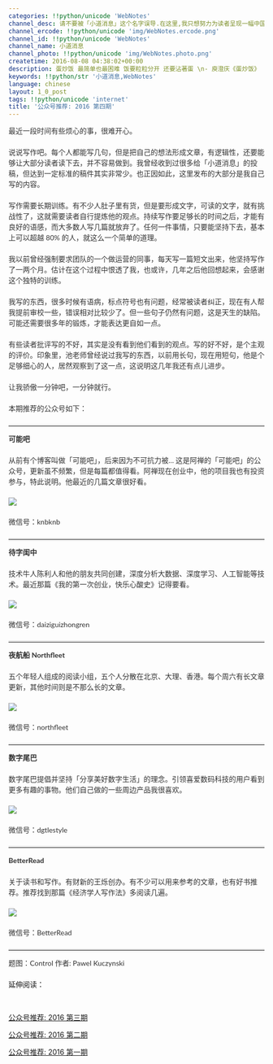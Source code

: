 ```yaml
---
categories: !!python/unicode 'WebNotes'
channel_desc: 请不要被「小道消息」这个名字误导.在这里,我只想努力为读者呈现一幅中国互联网的清明上河图.
channel_ercode: !!python/unicode 'img/WebNotes.ercode.png'
channel_id: !!python/unicode 'WebNotes'
channel_name: 小道消息
channel_photo: !!python/unicode 'img/WebNotes.photo.png'
createtime: 2016-08-08 04:38:02+00:00
description: 蛋炒饭 最简单也最困难 饭要粒粒分开 还要沾著蛋 \n- 庾澄庆《蛋炒饭》
keywords: !!python/str '小道消息,WebNotes'
language: chinese
layout: 1_0_post
tags: !!python/unicode 'internet'
title: '公众号推荐: 2016 第四期'
---
```

<div class="rich_media_content" id="js_content">
<p style="font-family: Lato, Helvetica, Arial, freesans, clean, sans-serif; border: 0px; margin-top: 1em; margin-bottom: 1.5em; outline: 0px; line-height: 1.5em; color: rgb(51, 51, 51); white-space: normal;">
         最近一段时间有些烦心的事，很难开心。
        </p>
<p style="font-family: Lato, Helvetica, Arial, freesans, clean, sans-serif; border: 0px; margin-top: 1em; margin-bottom: 1.5em; outline: 0px; line-height: 1.5em; color: rgb(51, 51, 51); white-space: normal;">
         说说写作吧。每个人都能写几句，但是把自己的想法形成文章，有逻辑性，还要能够让大部分读者读下去，并不容易做到。我曾经收到过很多给「小道消息」的投稿，但达到一定标准的稿件其实非常少。也正因如此，这里发布的大部分是我自己写的内容。
        </p>
<p style="font-family: Lato, Helvetica, Arial, freesans, clean, sans-serif; border: 0px; margin-top: 1em; margin-bottom: 1.5em; outline: 0px; line-height: 1.5em; color: rgb(51, 51, 51); white-space: normal;">
         写作需要长期训练。有不少人肚子里有货，但是要形成文字，可读的文字，就有挑战性了，这就需要读者自行提炼他的观点。持续写作要足够长的时间之后，才能有良好的语感，而大多数人写几篇就放弃了。任何一件事情，只要能坚持下去，基本上可以超越 80% 的人，就这么一个简单的道理。
        </p>
<p style="font-family: Lato, Helvetica, Arial, freesans, clean, sans-serif; border: 0px; margin-top: 1em; margin-bottom: 1.5em; outline: 0px; line-height: 1.5em; color: rgb(51, 51, 51); white-space: normal;">
         我以前曾经强制要求团队的一个做运营的同事，每天写一篇短文出来，他坚持写作了一两个月。估计在这个过程中恨透了我，也或许，几年之后他回想起来，会感谢这个独特的训练。
        </p>
<p style="font-family: Lato, Helvetica, Arial, freesans, clean, sans-serif; border: 0px; margin-top: 1em; margin-bottom: 1.5em; outline: 0px; line-height: 1.5em; color: rgb(51, 51, 51); white-space: normal;">
         我写的东西，很多时候有语病，标点符号也有问题，经常被读者纠正，现在有人帮我提前审校一些，错误相对比较少了。但一些句子仍然有问题，这是天生的缺陷。可能还需要很多年的锻炼，才能表达更自如一点。
        </p>
<p style="font-family: Lato, Helvetica, Arial, freesans, clean, sans-serif; border: 0px; margin-top: 1em; margin-bottom: 1.5em; outline: 0px; line-height: 1.5em; color: rgb(51, 51, 51); white-space: normal;">
         有些读者批评写的不好，其实是没有看到他们看到的观点。写的好不好，是个主观的评价。印象里，池老师曾经说过我写的东西，以前用长句，现在用短句，他是个足够细心的人，居然观察到了这一点，这说明这几年我还有点儿进步。
        </p>
<p style="font-family: Lato, Helvetica, Arial, freesans, clean, sans-serif; border: 0px; margin-top: 1em; margin-bottom: 1.5em; outline: 0px; line-height: 1.5em; color: rgb(51, 51, 51); white-space: normal;">
         让我骄傲一分钟吧，一分钟就行。
        </p>
<p style="font-family: Lato, Helvetica, Arial, freesans, clean, sans-serif; border: 0px; margin-top: 1em; margin-bottom: 1.5em; outline: 0px; line-height: 1.5em; color: rgb(51, 51, 51); white-space: normal;">
<qqmusic albumurl="/k/W/0029sBmm1NBnkW.jpg" audiourl="http://ws.stream.qqmusic.qq.com/101792031.m4a?fromtag=46" class="res_iframe qqmusic_iframe js_editor_qqmusic" commentid="1867145500" frameborder="0" mid="004NyzW416Ppcr" music_name="我的秋天" musicid="101792031" play_length="274000" scrolling="no" singer="许巍 - 在别处" src="/cgi-bin/readtemplate?t=tmpl/qqmusic_tmpl&amp;singer=%E8%AE%B8%E5%B7%8D%20-%20%E5%9C%A8%E5%88%AB%E5%A4%84&amp;music_name=%E6%88%91%E7%9A%84%E7%A7%8B%E5%A4%A9">
</qqmusic>
</p>
<p style="font-family: Lato, Helvetica, Arial, freesans, clean, sans-serif; border: 0px; margin-top: 1em; margin-bottom: 1.5em; outline: 0px; line-height: 1.5em; color: rgb(51, 51, 51); white-space: normal;">
         本期推荐的公众号如下：
        </p>
<hr style="margin-top: 1em; margin-bottom: 1em; white-space: normal; font-family: Lato, Helvetica, Arial, freesans, clean, sans-serif; border-right-width: 0px; border-bottom-width: 0px; border-left-width: 0px; border-top-style: solid; border-top-color: rgb(234, 234, 234); height: 1px; color: rgb(51, 51, 51);"/>
<p style="margin-top: 1em; margin-bottom: 1.5em; white-space: normal; font-family: Lato, Helvetica, Arial, freesans, clean, sans-serif; border: 0px; outline: 0px; line-height: 1.5em; color: rgb(51, 51, 51);">
<strong>
          可能吧
         </strong>
<br/>
</p>
<p style="font-family: Lato, Helvetica, Arial, freesans, clean, sans-serif; border: 0px; margin-top: 1em; margin-bottom: 1.5em; outline: 0px; line-height: 1.5em; color: rgb(51, 51, 51); white-space: normal;">
         从前有个博客叫做「可能吧」，后来因为不可抗力被… 这是阿禅的「可能吧」的公众号，更新虽不频繁，但是每篇都值得看。阿禅现在创业中，他的项目我也有投资参与，特此说明。他最近的几篇文章很好看。
        </p>
<p style="font-family: Lato, Helvetica, Arial, freesans, clean, sans-serif; border: 0px; margin-top: 1em; margin-bottom: 1.5em; outline: 0px; line-height: 1.5em; color: rgb(51, 51, 51); white-space: normal;">
<img data-ratio="1" data-s="300,640" data-src="" data-type="jpeg" data-w="430" src="{{ '/img/ow5rEn8QGlHtEQ4tjDUhdQNgnISlvWjHovrhjhicnWJyp5hGH8srzueIttrPiazX5BYxPN8Zz6MNGKBJvANMQppg.jpeg' | prepend: site.img | replace: '//','/' }}"/>
</p>
<p style="font-family: Lato, Helvetica, Arial, freesans, clean, sans-serif; border: 0px; margin-top: 1em; margin-bottom: 1.5em; outline: 0px; line-height: 1.5em; color: rgb(51, 51, 51); white-space: normal;">
         微信号：knbknb
        </p>
<hr style="margin-top: 1em; margin-bottom: 1em; white-space: normal; font-family: Lato, Helvetica, Arial, freesans, clean, sans-serif; border-right-width: 0px; border-bottom-width: 0px; border-left-width: 0px; border-top-style: solid; border-top-color: rgb(234, 234, 234); height: 1px; color: rgb(51, 51, 51);"/>
<p style="margin-top: 1em; margin-bottom: 1.5em; white-space: normal; font-family: Lato, Helvetica, Arial, freesans, clean, sans-serif; border: 0px; outline: 0px; line-height: 1.5em; color: rgb(51, 51, 51);">
<strong>
          待字闺中
         </strong>
<br/>
</p>
<p style="font-family: Lato, Helvetica, Arial, freesans, clean, sans-serif; border: 0px; margin-top: 1em; margin-bottom: 1.5em; outline: 0px; line-height: 1.5em; color: rgb(51, 51, 51); white-space: normal;">
         技术牛人陈利人和他的朋友共同创建，深度分析大数据、深度学习、人工智能等技术。最近那篇《我的第一次创业，快乐心酸史》记得要看。
        </p>
<p style="font-family: Lato, Helvetica, Arial, freesans, clean, sans-serif; border: 0px; margin-top: 1em; margin-bottom: 1.5em; outline: 0px; line-height: 1.5em; color: rgb(51, 51, 51); white-space: normal;">
<img data-ratio="1" data-s="300,640" data-src="" data-type="jpeg" data-w="430" src="{{ '/img/ow5rEn8QGlHtEQ4tjDUhdQNgnISlvWjHL10Va3JGzCib6kPwPzFr1G027DTEbQj7dMqviaSEMHxiaUEzQSNvk6Vtw.jpeg' | prepend: site.img | replace: '//','/' }}"/>
</p>
<p style="font-family: Lato, Helvetica, Arial, freesans, clean, sans-serif; border: 0px; margin-top: 1em; margin-bottom: 1.5em; outline: 0px; line-height: 1.5em; color: rgb(51, 51, 51); white-space: normal;">
         微信号：daiziguizhongren
         <br/>
</p>
<hr style="font-family: Lato, Helvetica, Arial, freesans, clean, sans-serif; border-right-width: 0px; border-bottom-width: 0px; border-left-width: 0px; border-top-style: solid; border-top-color: rgb(234, 234, 234); height: 1px; margin-top: 1em; margin-bottom: 1em; color: rgb(51, 51, 51); white-space: normal;"/>
<p style="font-family: Lato, Helvetica, Arial, freesans, clean, sans-serif; border: 0px; margin-top: 1em; margin-bottom: 1.5em; outline: 0px; line-height: 1.5em; color: rgb(51, 51, 51); white-space: normal;">
<strong>
          夜航船 Northfleet
         </strong>
</p>
<p style="font-family: Lato, Helvetica, Arial, freesans, clean, sans-serif; border: 0px; margin-top: 1em; margin-bottom: 1.5em; outline: 0px; line-height: 1.5em; color: rgb(51, 51, 51); white-space: normal;">
         五个年轻人组成的阅读小组，五个人分散在北京、大理、香港。每个周六有长文章更新，其他时间则是不那么长的文章。
        </p>
<p style="font-family: Lato, Helvetica, Arial, freesans, clean, sans-serif; border: 0px; margin-top: 1em; margin-bottom: 1.5em; outline: 0px; line-height: 1.5em; color: rgb(51, 51, 51); white-space: normal;">
<img data-ratio="1" data-s="300,640" data-src="" data-type="jpeg" data-w="430" src="{{ '/img/ow5rEn8QGlHtEQ4tjDUhdQNgnISlvWjH5RxNsYg1x24Qm8xicxbPzRgBia8Cog6BT4u1LaRl6jluGEJvMOLbuB7g.jpeg' | prepend: site.img | replace: '//','/' }}"/>
<br/>
</p>
<p style="font-family: Lato, Helvetica, Arial, freesans, clean, sans-serif; border: 0px; margin-top: 1em; margin-bottom: 1.5em; outline: 0px; line-height: 1.5em; color: rgb(51, 51, 51); white-space: normal;">
         微信号：northfleet
        </p>
<hr style="font-family: Lato, Helvetica, Arial, freesans, clean, sans-serif; border-right-width: 0px; border-bottom-width: 0px; border-left-width: 0px; border-top-style: solid; border-top-color: rgb(234, 234, 234); height: 1px; margin-top: 1em; margin-bottom: 1em; color: rgb(51, 51, 51); white-space: normal;"/>
<p style="font-family: Lato, Helvetica, Arial, freesans, clean, sans-serif; border: 0px; margin-top: 1em; margin-bottom: 1.5em; outline: 0px; line-height: 1.5em; color: rgb(51, 51, 51); white-space: normal;">
<strong>
          数字尾巴
         </strong>
</p>
<p style="font-family: Lato, Helvetica, Arial, freesans, clean, sans-serif; border: 0px; margin-top: 1em; margin-bottom: 1.5em; outline: 0px; line-height: 1.5em; color: rgb(51, 51, 51); white-space: normal;">
         数字尾巴提倡并坚持「分享美好数字生活」的理念。引领喜爱数码科技的用户看到更多有趣的事物。他们自己做的一些周边产品我很喜欢。
        </p>
<p style="font-family: Lato, Helvetica, Arial, freesans, clean, sans-serif; border: 0px; margin-top: 1em; margin-bottom: 1.5em; outline: 0px; line-height: 1.5em; color: rgb(51, 51, 51); white-space: normal;">
<img data-ratio="1" data-s="300,640" data-src="" data-type="jpeg" data-w="430" src="{{ '/img/ow5rEn8QGlHtEQ4tjDUhdQNgnISlvWjHSnE2wsJXibwFltZBacsf9FmaT6xrDXxlsFKhtbWjvJ8hcfS8zRjiaD7w.jpeg' | prepend: site.img | replace: '//','/' }}"/>
<br/>
</p>
<p style="font-family: Lato, Helvetica, Arial, freesans, clean, sans-serif; border: 0px; margin-top: 1em; margin-bottom: 1.5em; outline: 0px; line-height: 1.5em; color: rgb(51, 51, 51); white-space: normal;">
         微信号：dgtlestyle
        </p>
<hr style="font-family: Lato, Helvetica, Arial, freesans, clean, sans-serif; border-right-width: 0px; border-bottom-width: 0px; border-left-width: 0px; border-top-style: solid; border-top-color: rgb(234, 234, 234); height: 1px; margin-top: 1em; margin-bottom: 1em; color: rgb(51, 51, 51); white-space: normal;"/>
<p style="font-family: Lato, Helvetica, Arial, freesans, clean, sans-serif; border: 0px; margin-top: 1em; margin-bottom: 1.5em; outline: 0px; line-height: 1.5em; color: rgb(51, 51, 51); white-space: normal;">
<strong>
          BetterRead
         </strong>
</p>
<p style="font-family: Lato, Helvetica, Arial, freesans, clean, sans-serif; border: 0px; margin-top: 1em; margin-bottom: 1.5em; outline: 0px; line-height: 1.5em; color: rgb(51, 51, 51); white-space: normal;">
         关于读书和写作。有财新的王烁创办。有不少可以用来参考的文章，也有好书推荐。推荐找到那篇《经济学人写作法》多阅读几遍。
        </p>
<p style="font-family: Lato, Helvetica, Arial, freesans, clean, sans-serif; border: 0px; margin-top: 1em; margin-bottom: 1.5em; outline: 0px; line-height: 1.5em; color: rgb(51, 51, 51); white-space: normal;">
<img data-ratio="1" data-s="300,640" data-src="" data-type="jpeg" data-w="430" src="{{ '/img/ow5rEn8QGlHtEQ4tjDUhdQNgnISlvWjHCoghGcI7O6lxicIic3sUBuWiaUcok1iaAGA7bvh7RVbsrXMU9yrXuuKYibw.jpeg' | prepend: site.img | replace: '//','/' }}"/>
<br/>
</p>
<p style="font-family: Lato, Helvetica, Arial, freesans, clean, sans-serif; border: 0px; margin-top: 1em; margin-bottom: 1.5em; outline: 0px; line-height: 1.5em; color: rgb(51, 51, 51); white-space: normal;">
         微信号：BetterRead
        </p>
<hr style="font-family: Lato, Helvetica, Arial, freesans, clean, sans-serif; border-right-width: 0px; border-bottom-width: 0px; border-left-width: 0px; border-top-style: solid; border-top-color: rgb(234, 234, 234); height: 1px; margin-top: 1em; margin-bottom: 1em; color: rgb(51, 51, 51); white-space: normal;"/>
<p style="font-family: Lato, Helvetica, Arial, freesans, clean, sans-serif; border: 0px; margin-top: 1em; margin-bottom: 1.5em; outline: 0px; line-height: 1.5em; color: rgb(51, 51, 51); white-space: normal;">
         题图：Control 作者: Pawel Kuczynski
        </p>
<p>
         延伸阅读：
        </p>
<p>
<br/>
</p>
<p>
<a data_ue_src="http://mp.weixin.qq.com/s?__biz=MjM5ODIyMTE0MA==&amp;mid=2650968404&amp;idx=1&amp;sn=7f4d3666852db7e930f5bea0d423faaa&amp;scene=21#wechat_redirect" href="http://mp.weixin.qq.com/s?__biz=MjM5ODIyMTE0MA==&amp;mid=2650968404&amp;idx=1&amp;sn=7f4d3666852db7e930f5bea0d423faaa&amp;scene=21#wechat_redirect" target="_blank">
          公众号推荐: 2016 第三期
         </a>
<br/>
</p>
<p>
<a data_ue_src="http://mp.weixin.qq.com/s?__biz=MjM5ODIyMTE0MA==&amp;mid=2650968381&amp;idx=1&amp;sn=03253555e1430cb1f0976607b0b119f7&amp;scene=21#wechat_redirect" href="http://mp.weixin.qq.com/s?__biz=MjM5ODIyMTE0MA==&amp;mid=2650968381&amp;idx=1&amp;sn=03253555e1430cb1f0976607b0b119f7&amp;scene=21#wechat_redirect" target="_blank">
          公众号推荐: 2016 第二期
         </a>
<br/>
</p>
<p>
<a data_ue_src="http://mp.weixin.qq.com/s?__biz=MjM5ODIyMTE0MA==&amp;mid=2650968301&amp;idx=1&amp;sn=4633ba0b0c2301f12099777146eb53c1&amp;scene=21#wechat_redirect" href="http://mp.weixin.qq.com/s?__biz=MjM5ODIyMTE0MA==&amp;mid=2650968301&amp;idx=1&amp;sn=4633ba0b0c2301f12099777146eb53c1&amp;scene=21#wechat_redirect" target="_blank">
          公众号推荐: 2016 第一期
         </a>
<br/>
</p>
</div>